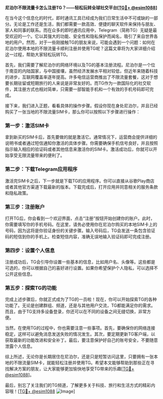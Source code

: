 **尼泊尔不限流量卡怎么注册TG？——轻松玩转全球社交平台[[TG💪+ @esim1088](https://t.me/s/esim1088)]**

在当今这个信息化的时代，即时通讯工具已经成为我们日常生活中不可或缺的一部分。无论是工作还是生活，我们都需要一款高效、便捷的聊天软件来保持与朋友、家人和同事的联系。而在众多的即时通讯应用中，Telegram（简称TG）无疑是最受欢迎的一个。它以其强大的功能、安全性和隐私保护而闻名，吸引了来自世界各地的用户。然而，对于一些刚接触TG的朋友来说，可能会遇到一个问题：如何在尼泊尔使用本地的不限流量卡顺利注册并使用TG呢？这篇文章将为大家详细介绍这一过程，帮助大家轻松玩转TG。

首先，我们需要了解尼泊尔的网络环境以及TG的基本注册流程。尼泊尔是一个位于南亚的内陆国家，与中国接壤，虽然经济发展水平相对较低，但近年来随着科技的进步，互联网覆盖率逐年提高。许多电信运营商推出了不限流量套餐，这对于想要长期驻留或短期旅行的人来说是非常友好的。而TG作为一款国际化的社交软件，其注册方式也相对简单，只需要一部智能手机和一个有效的手机号码即可完成。

接下来，我们进入正题，看看具体的操作步骤。假设你现在身处尼泊尔，并且已经购买了一张当地的不限流量SIM卡，那么你可以按照以下步骤进行操作：

### 第一步：激活SIM卡
拿到新买的SIM卡后，首先要做的就是激活它。通常情况下，运营商会提供详细的说明书或者通过短信通知你激活的具体步骤。你需要确保手机信号良好，并且按照指示输入相应的验证码或者其他信息来激活你的SIM卡。激活成功后，你就可以开始享受无限流量带来的便利了。

### 第二步：下载Telegram应用程序
激活完SIM卡之后，下一步就是下载TG的应用程序。你可以直接从谷歌Play商店或者其他官方渠道下载最新的版本。下载完成后，打开应用并同意相关的服务条款和隐私政策。

### 第三步：注册账户
打开TG后，你会看到一个欢迎界面，点击“注册”按钮开始创建你的账户。此时，你需要填写你的手机号码。在这里，请务必使用你在尼泊尔购买的本地SIM卡上的号码，因为这将是你验证身份的关键步骤。输入号码后，TG会发送一条包含验证码的短信到你的手机上。检查短信内容，准确无误地输入验证码即可完成注册。

### 第四步：设置个人信息
注册成功后，TG会引导你设置一些基本的信息，比如用户名、头像等。这些都是可选的，你可以根据自己的喜好进行设置。如果你希望保护个人隐私，可以选择不公开这些信息。

### 第五步：探索TG的功能
完成上述步骤后，你就正式成为了TG的一员啦！现在，你可以开始探索TG的各种功能了。无论是创建群组、频道，还是与其他用户交流，TG都能满足你的需求。而且，由于TG支持多设备登录，你还可以在不同的设备之间无缝切换，非常方便。

当然，在使用TG的过程中，你也需要注意一些事项。首先，要确保你的网络连接稳定，这样可以避免消息发送失败的情况发生。其次，要定期更新TG客户端，以获取最新的功能改进和安全补丁。最后，要注意保护好自己的账号安全，不要随意泄露个人信息。

综上所述，无论你是长期居住在尼泊尔，还是只是短暂访问这里，只要拥有一张本地的不限流量SIM卡，就能轻松注册并使用TG。希望本文能够帮助到那些正在寻找解决方案的朋友，让大家能够更加愉快地享受TG带来的乐趣[[TG💪+ @esim1088](https://t.me/s/esim1088)]。

最后，别忘了关注我们的TG频道，了解更多关于科技、旅行和生活方式的精彩内容哦！[[TG💪+ @esim1088](https://t.me/s/esim1088) ![Image](https://i.postimg.cc/4NQfJmqS/Snipaste-2025-05-13-00-14-12.png)]